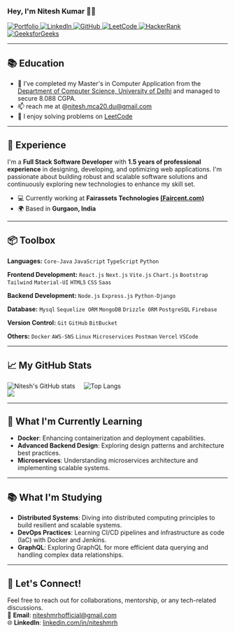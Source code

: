 ### Hey, I'm Nitesh Kumar 👋🏽  

<a href="https://github.com/niteshmrh" target="_blank">
  <img src="https://img.shields.io/badge/Portfolio-Visit%20Now-green?style=flat-square" alt="Portfolio">
</a>
<a href="https://www.linkedin.com/in/niteshmrh/" target="_blank">
  <img src="https://img.shields.io/badge/LinkedIn-Nitesh%20Kumar-blue?logo=linkedin&style=flat-square" alt="LinkedIn">
</a>
<a href="https://github.com/niteshmrh" target="_blank">
  <img src="https://img.shields.io/badge/GitHub-niteshmrh-lightgrey?logo=github&style=flat-square" alt="GitHub">
</a>
<a href="https://leetcode.com/u/niteshmrh/" target="_blank">
  <img src="https://img.shields.io/badge/LeetCode-Nitesh%20Kumar-orange?logo=leetcode&style=flat-square" alt="LeetCode">
</a>
<a href="https://www.hackerrank.com/profile/niteshmrh" target="_blank">
  <img src="https://img.shields.io/badge/HackerRank-Nitesh%20Kumar-brightgreen?logo=hackerrank&style=flat-square" alt="HackerRank">
</a>
<a href="https://www.geeksforgeeks.org/user/niteshmrh/" target="_blank">
  <img src="https://img.shields.io/badge/GeeksforGeeks-Nitesh%20Kumar-darkgreen?logo=geeksforgeeks&style=flat-square" alt="GeeksforGeeks">
</a>

[//]:[![Portfolio](https://img.shields.io/badge/Portfolio-Visit%20Now-green?style=flat-square)](https://github.com/niteshmrh)
[//]:[![LinkedIn](https://img.shields.io/badge/LinkedIn-Nitesh%20Kumar-blue?logo=linkedin&style=flat-square)](https://www.linkedin.com/in/niteshmrh/)
[//]:[![GitHub](https://img.shields.io/badge/GitHub-niteshmrh-lightgrey?logo=github&style=flat-square)](https://github.com/niteshmrh)
[//]:[![LeetCode](https://img.shields.io/badge/LeetCode-Nitesh%20Kumar-orange?logo=leetcode&style=flat-square)](https://leetcode.com/u/niteshmrh/)
[//]:[![HackerRank](https://img.shields.io/badge/HackerRank-Nitesh%20Kumar-brightgreen?logo=hackerrank&style=flat-square)](https://www.hackerrank.com/profile/niteshmrh)
[//]:[![GeeksforGeeks](https://img.shields.io/badge/GeeksforGeeks-Nitesh%20Kumar-darkgreen?logo=geeksforgeeks&style=flat-square)](https://www.geeksforgeeks.org/user/niteshmrh/)

---

## 📚 Education
- 🌱 I’ve completed my Master's in Computer Application from the [Department of Computer Science, University of Delhi](https://cs.du.ac.in/) and managed to secure 8.088 CGPA.
- 📫 reach me at @nitesh.mca20.du@gmail.com
- 🧩 I enjoy solving problems on [LeetCode](https://leetcode.com/u/niteshmrh/) 

---

## 🚀 Experience
I'm a **Full Stack Software Developer** with **1.5 years of professional experience** in designing, developing, and optimizing web applications. I'm passionate about building robust and scalable software solutions and continuously exploring new technologies to enhance my skill set.

- 💻 Currently working at **Fairassets Technologies [(Faircent.com)](https://www.faircent.in/)**
- 🌍 Based in **Gurgaon, India**  

---

## 📦 Toolbox

**Languages:**  `Core-Java` `JavaScript` `TypeScript` `Python`

**Frontend Development:** `React.js` `Next.js` `Vite.js` `Chart.js` `Bootstrap` `Tailwind` `Material-UI` `HTML5` `CSS` `Saas` 

**Backend Development:** `Node.js` `Express.js` `Python-Django`

**Database:** `Mysql` `Sequelize ORM` `MongoDB` `Drizzle ORM` `PostgreSQL` `Firebase`

**Version Control:** `Git` `GitHub` `BitBucket` 

**Others:**  `Docker` `AWS-SNS` `Linux` `Microservices` `Postman` `Vercel` `VSCode`

---


## 📈 My GitHub Stats

![Nitesh's GitHub stats](https://github-readme-stats.vercel.app/api?username=niteshmrh&show_icons=true&theme=radical&count_private=true) &nbsp;&nbsp;&nbsp; ![Top Langs](https://github-readme-stats.vercel.app/api/top-langs/?username=niteshmrh&layout=compact&theme=radical)
<be><br>
![](https://github-readme-streak-stats.herokuapp.com/?user=niteshmrh&layout=compact&theme=radical)

---

## 🌱 What I'm Currently Learning
- **Docker**: Enhancing containerization and deployment capabilities.
- **Advanced Backend Design**: Exploring design patterns and architecture best practices.
- **Microservices**: Understanding microservices architecture and implementing scalable systems.
  
---


## 📚 What I'm Studying
- **Distributed Systems**: Diving into distributed computing principles to build resilient and scalable systems.
- **DevOps Practices**: Learning CI/CD pipelines and infrastructure as code (IaC) with Docker and Jenkins.
- **GraphQL**: Exploring GraphQL for more efficient data querying and handling complex data relationships.

---

## 🎯 Let's Connect!

Feel free to reach out for collaborations, mentorship, or any tech-related discussions.  
📧 **Email**: [niteshmrhofficial@gmail.com](mailto:niteshmrhofficial@gmail.com)  
🌐 **LinkedIn**: [linkedin.com/in/niteshmrh](https://www.linkedin.com/in/niteshmrh/)
